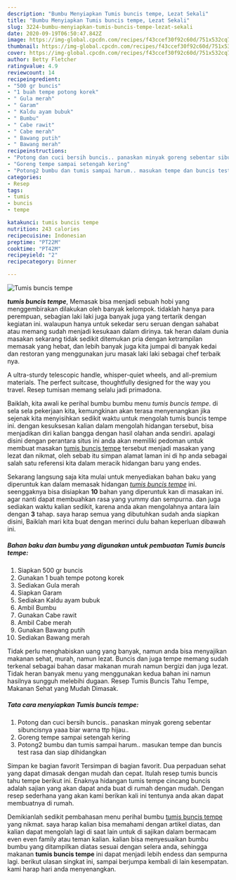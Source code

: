 ```yaml
---
description: "Bumbu Menyiapkan Tumis buncis tempe, Lezat Sekali"
title: "Bumbu Menyiapkan Tumis buncis tempe, Lezat Sekali"
slug: 3224-bumbu-menyiapkan-tumis-buncis-tempe-lezat-sekali
date: 2020-09-19T06:50:47.842Z
image: https://img-global.cpcdn.com/recipes/f43ccef30f92c60d/751x532cq70/tumis-buncis-tempe-foto-resep-utama.jpg
thumbnail: https://img-global.cpcdn.com/recipes/f43ccef30f92c60d/751x532cq70/tumis-buncis-tempe-foto-resep-utama.jpg
cover: https://img-global.cpcdn.com/recipes/f43ccef30f92c60d/751x532cq70/tumis-buncis-tempe-foto-resep-utama.jpg
author: Betty Fletcher
ratingvalue: 4.9
reviewcount: 14
recipeingredient:
- "500 gr buncis"
- "1 buah tempe potong korek"
- " Gula merah"
- " Garam"
- " Kaldu ayam bubuk"
- " Bumbu"
- " Cabe rawit"
- " Cabe merah"
- " Bawang putih"
- " Bawang merah"
recipeinstructions:
- "Potong dan cuci bersih buncis.. panaskan minyak goreng sebentar sibuncisnya yaaa biar warna ttp hijau.."
- "Goreng tempe sampai setengah kering"
- "Potong2 bumbu dan tumis sampai harum.. masukan tempe dan buncis test rasa dan siap dihidangkan"
categories:
- Resep
tags:
- tumis
- buncis
- tempe

katakunci: tumis buncis tempe 
nutrition: 243 calories
recipecuisine: Indonesian
preptime: "PT22M"
cooktime: "PT42M"
recipeyield: "2"
recipecategory: Dinner

---
```



![Tumis buncis tempe](https://img-global.cpcdn.com/recipes/f43ccef30f92c60d/751x532cq70/tumis-buncis-tempe-foto-resep-utama.jpg)

<b><i>tumis buncis tempe</i></b>, Memasak bisa menjadi sebuah hobi yang menggembirakan dilakukan oleh banyak kelompok. tidaklah hanya para perempuan, sebagian laki laki juga banyak juga yang tertarik dengan kegiatan ini. walaupun hanya untuk sekedar seru seruan dengan sahabat atau memang sudah menjadi kesukaan dalam dirinya. tak heran dalam dunia masakan sekarang tidak sedikit ditemukan pria dengan ketrampilan memasak yang hebat, dan lebih banyak juga kita jumpai di banyak kedai dan restoran yang menggunakan juru masak laki laki sebagai chef terbaik nya.

A ultra-sturdy telescopic handle, whisper-quiet wheels, and all-premium materials. The perfect suitcase, thoughtfully designed for the way you travel. Resep tumisan memang selalu jadi primadona.

Baiklah, kita awali ke perihal bumbu bumbu menu <i>tumis buncis tempe</i>. di sela sela pekerjaan kita, kemungkinan akan terasa menyenangkan jika sejenak kita menyisihkan sedikit waktu untuk mengolah tumis buncis tempe ini. dengan kesuksesan kalian dalam mengolah hidangan tersebut, bisa menjadikan diri kalian bangga dengan hasil olahan anda sendiri. apalagi disini dengan perantara situs ini anda akan memiliki pedoman untuk membuat masakan <u>tumis buncis tempe</u> tersebut menjadi masakan yang lezat dan nikmat, oleh sebab itu simpan alamat laman ini di hp anda sebagai salah satu referensi kita dalam meracik hidangan baru yang endes.


Sekarang langsung saja kita mulai untuk menyediakan bahan baku yang diperuntuk kan dalam memasak hidangan <u><i>tumis buncis tempe</i></u> ini. seenggaknya bisa disiapkan <b>10</b> bahan yang diperuntuk kan di masakan ini. agar nanti dapat membuahkan rasa yang yummy dan sempurna. dan juga sediakan waktu kalian sedikit, karena anda akan mengolahnya antara lain dengan <b>3</b> tahap. saya harap semua yang dibutuhkan sudah anda siapkan disini, Baiklah mari kita buat dengan merinci dulu bahan keperluan dibawah ini.

<!--inarticleads1-->

##### Bahan baku dan bumbu yang digunakan untuk pembuatan Tumis buncis tempe:

1. Siapkan 500 gr buncis
1. Gunakan 1 buah tempe potong korek
1. Sediakan  Gula merah
1. Siapkan  Garam
1. Sediakan  Kaldu ayam bubuk
1. Ambil  Bumbu
1. Gunakan  Cabe rawit
1. Ambil  Cabe merah
1. Gunakan  Bawang putih
1. Sediakan  Bawang merah


Tidak perlu menghabiskan uang yang banyak, namun anda bisa menyajikan makanan sehat, murah, namun lezat. Buncis dan juga tempe memang sudah terkenal sebagai bahan dasar makanan murah namun bergizi dan juga lezat. Tidak heran banyak menu yang menggunakan kedua bahan ini namun hasilnya sungguh melebihi dugaan. Resep Tumis Buncis Tahu Tempe, Makanan Sehat yang Mudah Dimasak. 

<!--inarticleads2-->

##### Tata cara menyiapkan Tumis buncis tempe:

1. Potong dan cuci bersih buncis.. panaskan minyak goreng sebentar sibuncisnya yaaa biar warna ttp hijau..
1. Goreng tempe sampai setengah kering
1. Potong2 bumbu dan tumis sampai harum.. masukan tempe dan buncis test rasa dan siap dihidangkan


Simpan ke bagian favorit Tersimpan di bagian favorit. Dua perpaduan sehat yang dapat dimasak dengan mudah dan cepat. Itulah resep tumis buncis tahu tempe berikut ini. Enaknya hidangan tumis tempe cincang buncis adalah sajian yang akan dapat anda buat di rumah dengan mudah. Dengan resep sederhana yang akan kami berikan kali ini tentunya anda akan dapat membuatnya di rumah. 

Demikianlah sedikit pembahasan menu perihal bumbu <u>tumis buncis tempe</u> yang nikmat. saya harap kalian bisa memahami dengan artikel diatas, dan kalian dapat mengolah lagi di saat lain untuk di sajikan dalam bermacam even even family atau teman kalian. kalian bisa menyesuaikan bumbu bumbu yang ditampilkan diatas sesuai dengan selera anda, sehingga makanan <b>tumis buncis tempe</b> ini dapat menjadi lebih endess dan sempurna lagi. berikut ulasan singkat ini, sampai berjumpa kembali di lain kesempatan. kami harap hari anda menyenangkan.
